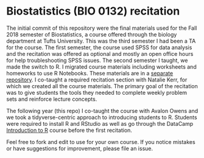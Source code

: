 # Biostatistics (BIO 0132) recitation

The initial commit of this repository were the final materials used for the Fall 2018 semester of Biostatistics, a course offered through the biology department at Tufts University.  This was the third semester I had been a TA for the course.  The first semester, the course used SPSS for data analysis and the recitation was offered as optional and mostly an open office hours for help troubleshooting SPSS issues.  The second semester I taught, we made the switch to R.  I migrated course materials including worksheets and homeworks to use R Notebooks.  These materials are in a [separate repository](https://github.com/Aariq/biostats-recitation).  I co-taught a required recitation section with Natalie Kerr, for which we created all the course materials. The primary goal of the recitation was to give students the tools they needed to complete weekly problem sets and reinforce lecture concepts.

The following year (this repo) I co-taught the course with Avalon Owens and we took a tidyverse-centric approach to introducing students to R.  Students were required to install R and RStudio as well as go through the DataCamp [Introduction to R](https://www.datacamp.com/courses/free-introduction-to-r) course before the first recitation.

Feel free to fork and edit to use for your own course. If you notice mistakes or have suggestions for improvement, please file an issue.


